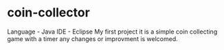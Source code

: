 # coin-collector
Language - Java
IDE - Eclipse
My first project 
it is a simple coin collecting game with a timer
any changes or improvment is welcomed.
